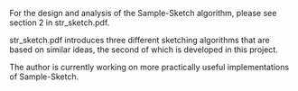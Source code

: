 For the design and analysis of the Sample-Sketch algorithm, please see section 2 in str_sketch.pdf.

str_sketch.pdf introduces three different sketching algorithms that are based on similar ideas, the second of which
is developed in this project.

The author is currently working on more practically useful implementations of Sample-Sketch.

